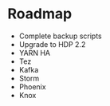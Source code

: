 
# Roadmap

*   Complete backup scripts
*   Upgrade to HDP 2.2
*   YARN HA
*   Tez
*   Kafka
*   Storm
*   Phoenix
*   Knox

